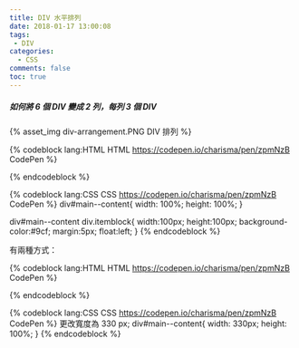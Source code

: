 ```yaml
---
title: DIV 水平排列
date: 2018-01-17 13:00:08
tags:
 - DIV
categories:
  - CSS
comments: false
toc: true
---
```


##### 如何將 6 個 DIV 變成 2 列，每列 3 個 DIV

{% asset_img div-arrangement.PNG DIV 排列 %}

<!--more-->
{% codeblock lang:HTML HTML https://codepen.io/charisma/pen/zpmNzB CodePen %}
<div id="main--content">
  <div class="itemblock"></div>
  <div class="itemblock"></div>
  <div class="itemblock"></div>
  <div class="itemblock"></div>
  <div class="itemblock"></div>
  <div class="itemblock"></div>
</div>
{% endcodeblock %}


{% codeblock lang:CSS CSS https://codepen.io/charisma/pen/zpmNzB CodePen %}
div#main--content{
  width: 100%;
  height: 100%;
}

div#main--content div.itemblock{
  width:100px;
  height:100px;
  background-color:#9cf;
  margin:5px;
  float:left;
}
{% endcodeblock %}

有兩種方式：

{% codeblock lang:HTML HTML https://codepen.io/charisma/pen/zpmNzB CodePen %}
<!-- 將 <div style="clear:both"></div> 插入第四個位置 -->
<div id="main--content">
  <div class="itemblock"></div>
  <div class="itemblock"></div>
  <div class="itemblock"></div>
  <div style="clear:both"></div>
  <div class="itemblock"></div>
  <div class="itemblock"></div>
  <div class="itemblock"></div>
</div>
{% endcodeblock %}

{% codeblock lang:CSS CSS https://codepen.io/charisma/pen/zpmNzB CodePen %}
 更改寬度為 330 px;
div#main--content{
  width: 330px;
  height: 100%;
}
{% endcodeblock %}